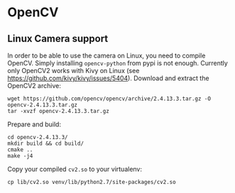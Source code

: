# OpenCV

## Linux Camera support
In order to be able to use the camera on Linux, you need to compile OpenCV.
Simply installing `opencv-python` from pypi is not enough.
Currently only OpenCV2 works with Kivy on Linux (see https://github.com/kivy/kivy/issues/5404).
Download and extract the OpenCV2 archive:
```
wget https://github.com/opencv/opencv/archive/2.4.13.3.tar.gz -O opencv-2.4.13.3.tar.gz
tar -xvzf opencv-2.4.13.3.tar.gz
```
Prepare and build:
```
cd opencv-2.4.13.3/
mkdir build && cd build/
cmake ..
make -j4
```
Copy your compiled `cv2.so` to your virtualenv:
```
cp lib/cv2.so venv/lib/python2.7/site-packages/cv2.so
```
